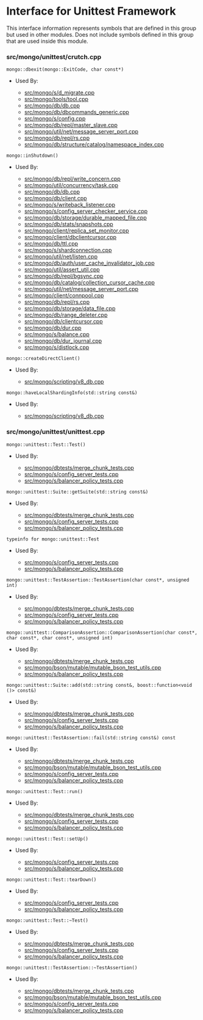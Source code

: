 
# Interface for Unittest Framework
This interface information represents symbols that are defined in this group but used in other modules.  Does not include symbols defined in this group that are used inside this module.

### src/mongo/unittest/crutch.cpp

<div></div>

    mongo::dbexit(mongo::ExitCode, char const*)

- Used By:

    - [src/mongo/s/d\_migrate.cpp](../../../../sharding/chunk\_management)
    - [src/mongo/tools/tool.cpp](../../../../tools/tools)
    - [src/mongo/db/db.cpp](../../../../process\_management/mongos\_and\_mongod\_mains)
    - [src/mongo/db/dbcommands\_generic.cpp](../../../../query\_and\_operation\_handling/database\_commands)
    - [src/mongo/s/config.cpp](../../../../sharding/cluster\_metadata\_management)
    - [src/mongo/db/repl/master\_slave.cpp](../../../../replication/master\_slave)
    - [src/mongo/util/net/message\_server\_port.cpp](../../../../network/network\_core)
    - [src/mongo/db/repl/rs.cpp](../../../../replication/replica\_set\_state)
    - [src/mongo/db/structure/catalog/namespace\_index.cpp](../../../../storage/storage\_layer\_structure)

<div></div>

    mongo::inShutdown()

- Used By:

    - [src/mongo/db/repl/write\_concern.cpp](../../../../replication/write\_concern)
    - [src/mongo/util/concurrency/task.cpp](../../../../utilities/utilities)
    - [src/mongo/db/db.cpp](../../../../process\_management/mongos\_and\_mongod\_mains)
    - [src/mongo/db/client.cpp](../../../../query\_and\_operation\_handling/client\_and\_operation\_tracking)
    - [src/mongo/s/writeback\_listener.cpp](../../../../sharding/writeback\_listener)
    - [src/mongo/s/config\_server\_checker\_service.cpp](../../../../sharding/cluster\_metadata\_management)
    - [src/mongo/db/storage/durable\_mapped\_file.cpp](../../../../storage/journaling)
    - [src/mongo/db/stats/snapshots.cpp](../../../../utilities/utilities)
    - [src/mongo/client/replica\_set\_monitor.cpp](../../../../network/cpp\_client\_driver)
    - [src/mongo/client/dbclientcursor.cpp](../../../../network/cpp\_client\_driver)
    - [src/mongo/db/ttl.cpp](../../../../query\_and\_operation\_handling/indexing)
    - [src/mongo/s/shardconnection.cpp](../../../../sharding/shard\_abstraction)
    - [src/mongo/util/net/listen.cpp](../../../../network/network\_core)
    - [src/mongo/db/auth/user\_cache\_invalidator\_job.cpp](../../../../security/authorization)
    - [src/mongo/util/assert\_util.cpp](../../../../utilities/utilities)
    - [src/mongo/db/repl/bgsync.cpp](../../../../replication/data\_sync)
    - [src/mongo/db/catalog/collection\_cursor\_cache.cpp](../../../../storage/storage\_layer\_structure)
    - [src/mongo/util/net/message\_server\_port.cpp](../../../../network/network\_core)
    - [src/mongo/client/connpool.cpp](../../../../network/cpp\_client\_driver)
    - [src/mongo/db/repl/rs.cpp](../../../../replication/replica\_set\_state)
    - [src/mongo/db/storage/data\_file.cpp](../../../../storage/data\_files)
    - [src/mongo/db/range\_deleter.cpp](../../../../sharding/chunk\_management)
    - [src/mongo/db/clientcursor.cpp](../../../../query\_and\_operation\_handling/client\_and\_operation\_tracking)
    - [src/mongo/db/dur.cpp](../../../../storage/journaling)
    - [src/mongo/s/balance.cpp](../../../../sharding/balancer)
    - [src/mongo/db/dur\_journal.cpp](../../../../storage/journaling)
    - [src/mongo/s/distlock.cpp](../../../../sharding/cluster\_locking)

<div></div>

    mongo::createDirectClient()

- Used By:

    - [src/mongo/scripting/v8\_db.cpp](../../../../javascript/javascript\_libraries)

<div></div>

    mongo::haveLocalShardingInfo(std::string const&)

- Used By:

    - [src/mongo/scripting/v8\_db.cpp](../../../../javascript/javascript\_libraries)

### src/mongo/unittest/unittest.cpp

<div></div>

    mongo::unittest::Test::Test()

- Used By:

    - [src/mongo/dbtests/merge\_chunk\_tests.cpp](../../../../sharding/chunk\_management)
    - [src/mongo/s/config\_server\_tests.cpp](../../../../sharding/cluster\_metadata\_management)
    - [src/mongo/s/balancer\_policy\_tests.cpp](../../../../sharding/balancer)

<div></div>

    mongo::unittest::Suite::getSuite(std::string const&)

- Used By:

    - [src/mongo/dbtests/merge\_chunk\_tests.cpp](../../../../sharding/chunk\_management)
    - [src/mongo/s/config\_server\_tests.cpp](../../../../sharding/cluster\_metadata\_management)
    - [src/mongo/s/balancer\_policy\_tests.cpp](../../../../sharding/balancer)

<div></div>

    typeinfo for mongo::unittest::Test

- Used By:

    - [src/mongo/s/config\_server\_tests.cpp](../../../../sharding/cluster\_metadata\_management)
    - [src/mongo/s/balancer\_policy\_tests.cpp](../../../../sharding/balancer)

<div></div>

    mongo::unittest::TestAssertion::TestAssertion(char const*, unsigned int)

- Used By:

    - [src/mongo/dbtests/merge\_chunk\_tests.cpp](../../../../sharding/chunk\_management)
    - [src/mongo/s/config\_server\_tests.cpp](../../../../sharding/cluster\_metadata\_management)
    - [src/mongo/s/balancer\_policy\_tests.cpp](../../../../sharding/balancer)

<div></div>

    mongo::unittest::ComparisonAssertion::ComparisonAssertion(char const*, char const*, char const*, unsigned int)

- Used By:

    - [src/mongo/dbtests/merge\_chunk\_tests.cpp](../../../../sharding/chunk\_management)
    - [src/mongo/bson/mutable/mutable\_bson\_test\_utils.cpp](../../../../bson/mutable\_bson)
    - [src/mongo/s/balancer\_policy\_tests.cpp](../../../../sharding/balancer)

<div></div>

    mongo::unittest::Suite::add(std::string const&, boost::function<void ()> const&)

- Used By:

    - [src/mongo/dbtests/merge\_chunk\_tests.cpp](../../../../sharding/chunk\_management)
    - [src/mongo/s/config\_server\_tests.cpp](../../../../sharding/cluster\_metadata\_management)
    - [src/mongo/s/balancer\_policy\_tests.cpp](../../../../sharding/balancer)

<div></div>

    mongo::unittest::TestAssertion::fail(std::string const&) const

- Used By:

    - [src/mongo/dbtests/merge\_chunk\_tests.cpp](../../../../sharding/chunk\_management)
    - [src/mongo/bson/mutable/mutable\_bson\_test\_utils.cpp](../../../../bson/mutable\_bson)
    - [src/mongo/s/config\_server\_tests.cpp](../../../../sharding/cluster\_metadata\_management)
    - [src/mongo/s/balancer\_policy\_tests.cpp](../../../../sharding/balancer)

<div></div>

    mongo::unittest::Test::run()

- Used By:

    - [src/mongo/dbtests/merge\_chunk\_tests.cpp](../../../../sharding/chunk\_management)
    - [src/mongo/s/config\_server\_tests.cpp](../../../../sharding/cluster\_metadata\_management)
    - [src/mongo/s/balancer\_policy\_tests.cpp](../../../../sharding/balancer)

<div></div>

    mongo::unittest::Test::setUp()

- Used By:

    - [src/mongo/s/config\_server\_tests.cpp](../../../../sharding/cluster\_metadata\_management)
    - [src/mongo/s/balancer\_policy\_tests.cpp](../../../../sharding/balancer)

<div></div>

    mongo::unittest::Test::tearDown()

- Used By:

    - [src/mongo/s/config\_server\_tests.cpp](../../../../sharding/cluster\_metadata\_management)
    - [src/mongo/s/balancer\_policy\_tests.cpp](../../../../sharding/balancer)

<div></div>

    mongo::unittest::Test::~Test()

- Used By:

    - [src/mongo/dbtests/merge\_chunk\_tests.cpp](../../../../sharding/chunk\_management)
    - [src/mongo/s/config\_server\_tests.cpp](../../../../sharding/cluster\_metadata\_management)
    - [src/mongo/s/balancer\_policy\_tests.cpp](../../../../sharding/balancer)

<div></div>

    mongo::unittest::TestAssertion::~TestAssertion()

- Used By:

    - [src/mongo/dbtests/merge\_chunk\_tests.cpp](../../../../sharding/chunk\_management)
    - [src/mongo/bson/mutable/mutable\_bson\_test\_utils.cpp](../../../../bson/mutable\_bson)
    - [src/mongo/s/config\_server\_tests.cpp](../../../../sharding/cluster\_metadata\_management)
    - [src/mongo/s/balancer\_policy\_tests.cpp](../../../../sharding/balancer)
